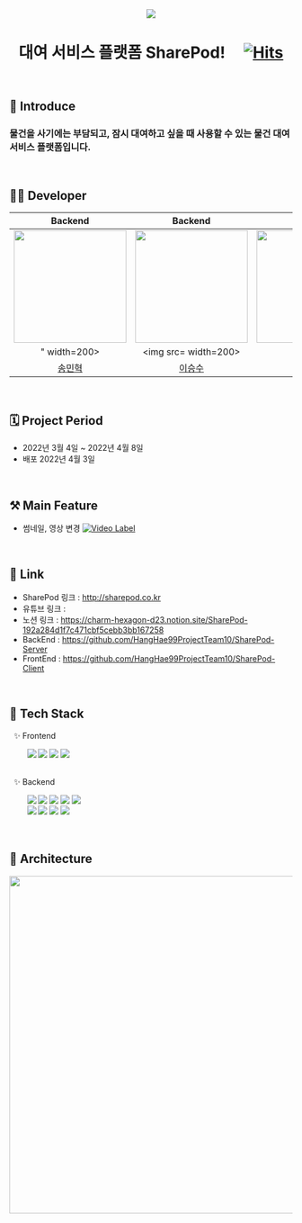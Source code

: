  <div align="center">
 
 <img src="https://user-images.githubusercontent.com/59475849/160775149-0be495f9-68a2-4d89-973c-e6cb1a50e5eb.png">

  # 대여 서비스 플랫폼 SharePod!  &nbsp;  &nbsp;   [![Hits](https://hits.seeyoufarm.com/api/count/incr/badge.svg?url=https%3A%2F%2Fgithub.com%2FHangHae99ProjectTeam10%2FSharePod-Server&count_bg=%23FFC34A&title_bg=%23622EFA&icon=&icon_color=%23E7E7E7&title=%EB%B0%A9%EB%AC%B8%EC%9E%90+%EC%88%98&edge_for=false)](https://github.com/HangHae99ProjectTeam10/SharePod-Server)
 <br> 
 </div> 
 
 ## 📝 Introduce
 ### 물건을 사기에는 부담되고, 잠시 대여하고 싶을 때 사용할 수 있는 물건 대여 서비스 플랫폼입니다.
 
<br>

## 🙋‍♂️ Developer
 
<div align="center"> 
  
|Backend|Backend|Backend|Frontend|Frontend|
|:--------:|:--------:|:--------:|:--------:|:--------:|
|<img src="https://cdn-icons-png.flaticon.com/512/528/528256.png" width=200>|<img src="https://user-images.githubusercontent.com/84774696/160975814-550bf8b0-532a-4ddb-a88d-0eeca38c585b.png" width=200>|<img src="https://user-images.githubusercontent.com/97426034/161459074-d0741b18-15c4-4085-ae18-e08db3004607.png" width=200>|[image](https://user-images.githubusercontent.com/90954655/161897347-b5c03565-3a65-4e2e-8517-01064fb16b61.png)
" width=200>|<img src= width=200>|
|[송민혁](https://github.com/thdals83)|[이승수](https://github.com/leeseungsoo0701)|[김도엽](https://github.com/kkamangdol)|[김재만](https://github.com/mannMae)|[이현주](https://github.com/leehyeonj)|

</div>

<br>


## 🗓 Project Period
- 2022년 3월 4일 ~ 2022년 4월 8일
- 배포 2022년 4월 3일

<br>

## ⚒️ Main Feature
- 썸네일, 영상 변경
[![Video Label](.jpg)](https://youtu.be/)

<br>

## 📌 Link
- SharePod 링크 : http://sharepod.co.kr
- 유튜브 링크 :
- 노션 링크 : https://charm-hexagon-d23.notion.site/SharePod-192a284d1f7c471cbf5cebb3bb167258
- BackEnd : https://github.com/HangHae99ProjectTeam10/SharePod-Server
- FrontEnd : https://github.com/HangHae99ProjectTeam10/SharePod-Client

<br>

## 🔧 Tech Stack
&nbsp; ✨ Frontend
<div align="left">
 &nbsp; &nbsp; &nbsp; &nbsp; <img src="https://img.shields.io/badge/JAVASCRIPT-F7DF1E?style=for-the-badge&logo=javascript&logoColor=white">
 <img src="https://img.shields.io/badge/REACT-61DAFB?style=for-the-badge&logo=react&logoColor=white">
 <img src="https://img.shields.io/badge/REDUX-764ABC?style=for-the-badge&logo=redux&logoColor=white">
 <img src="https://img.shields.io/badge/FIGMA-F24E1E?style=for-the-badge&logo=figma&logoColor=white">
 
 <br>
 <br>
 
&nbsp; ✨ Backend
<div align="left">
 &nbsp; &nbsp; &nbsp; &nbsp; <img src="https://img.shields.io/badge/JAVA-007396?style=for-the-badge&logo=java&logoColor=white">
 <img src="https://img.shields.io/badge/SPRING BOOT-6DB33F?style=for-the-badge&logo=spring Boot&logoColor=white">
 <img src="https://img.shields.io/badge/MYSQL-4479A1?style=for-the-badge&logo=spring boot&logoColor=white">
 <img src="https://img.shields.io/badge/AMAZON AWS-232F3E?style=for-the-badge&logo=amazon aws&logoColor=white">
 <img src="https://img.shields.io/badge/AMAZON S3-569A31?style=for-the-badge&logo=amazon s3&logoColor=white">
 
 </div>
 <div align="left">
  &nbsp; &nbsp; &nbsp; &nbsp; <img src="https://img.shields.io/badge/REDIS-DC382D?style=for-the-badge&logo=redis&logoColor=white">
  <img src="https://img.shields.io/badge/SOCKET.IO-010101?style=for-the-badge&logo=socket.io&logoColor=white">
  <img src="https://img.shields.io/badge/POSTMAN-FF6C37?style=for-the-badge&logo=postman&logoColor=white">
  <img src="https://img.shields.io/badge/APACHE JMETER-D22128?style=for-the-badge&logo=apache jmeter&logoColor=white">
  
 </div>

<br> 
<br>

## 🔨 Architecture
 <div align="center">
 <img src="https://user-images.githubusercontent.com/59475849/160796220-c55b19f4-7f08-4095-8686-1a5ea2725eb8.png" width="900" height="600">
</div>

